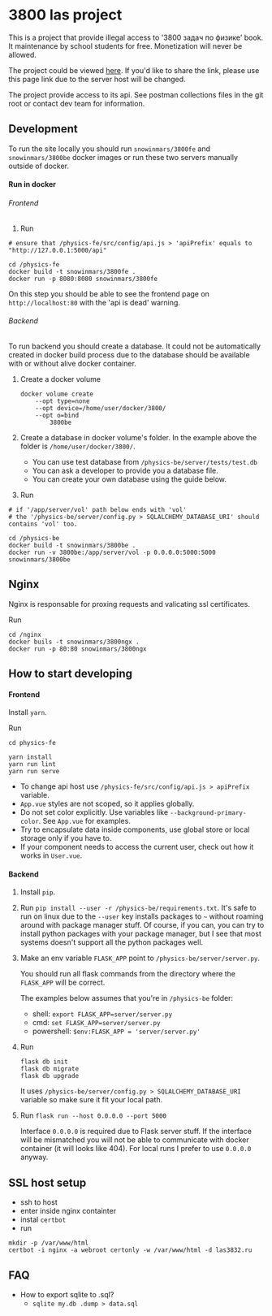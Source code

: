 # 3800 las project

This is a project that provide illegal access to '3800 задач по физике' book. It maintenance by school students for free. Monetization will never be allowed.

The project could be viewed [here](http://ec2-35-157-38-27.eu-central-1.compute.amazonaws.com/). If you'd like to share the link, please use this page link due to the server host will be changed.

The project provide access to its api. See postman collections files in the git root or contact dev team for information.

## Development

To run the site locally you should run `snowinmars/3800fe` and `snowinmars/3800be` docker images or run these two servers manually outside of docker.

#### Run in docker

###### Frontend

1. Run
```
# ensure that /physics-fe/src/config/api.js > 'apiPrefix' equals to "http://127.0.0.1:5000/api"

cd /physics-fe
docker build -t snowinmars/3800fe .
docker run -p 8080:8080 snowinmars/3800fe
```

On this step you should be able to see the frontend page on `http://localhost:80` with the 'api is dead' warning.

###### Backend

To run backend you should create a database. It could not be automatically created in docker build process due to the database should be available with or without alive docker container.

1. Create a docker volume
    ```
    docker volume create
        --opt type=none
        --opt device=/home/user/docker/3800/
        --opt o=bind
            3800be
    ```
   
1. Create a database in docker volume's folder. In the example above the folder is `/home/user/docker/3800/`.
    
    - You can use test database from `/physics-be/server/tests/test.db`
    - You can ask a developer to provide you a database file.
    - You can create your own database using the guide below.

1. Run
```
# if '/app/server/vol' path below ends with 'vol'
# the '/physics-be/server/config.py > SQLALCHEMY_DATABASE_URI' should contains 'vol' too.

cd /physics-be
docker build -t snowinmars/3800be .
docker run -v 3800be:/app/server/vol -p 0.0.0.0:5000:5000 snowinmars/3800be
```

## Nginx

Nginx is responsable for proxing requests and valicating ssl certificates.

Run
```
cd /nginx
docker buils -t snowinmars/3800ngx .
docker run -p 80:80 snowinmars/3800ngx
```

## How to start developing

#### Frontend

Install `yarn`.

Run

```
cd physics-fe

yarn install
yarn run lint
yarn run serve
```

- To change api host use `/physics-fe/src/config/api.js > apiPrefix` variable.
- `App.vue` styles are not scoped, so it applies globally.
- Do not set color explicitly. Use variables like `--background-primary-color`. See `App.vue` for examples.
- Try to encapsulate data inside components, use global store or local storage only if you have to.
- If your component needs to access the current user, check out how it works in `User.vue`.

#### Backend

1. Install `pip`.

1. Run `pip install --user -r /physics-be/requirements.txt`. It's safe to run on linux due to the `--user` key installs packages to `~` without roaming around with package manager stuff. Of course, if you can, you can try to install python packages with your package manager, but I see that most systems doesn't support all the python packages well.

1. Make an env variable `FLASK_APP` point to `/physics-be/server/server.py`.

    You should run all flask commands from the directory where the `FLASK_APP` will be correct.
    
    The examples below assumes that you're in `/physics-be` folder:
    
    - shell: `export FLASK_APP=server/server.py`
    - cmd: `set FLASK_APP=server/server.py`
    - powershell: `$env:FLASK_APP = 'server/server.py'`

1. Run
    ```
    flask db init
    flask db migrate
    flask db upgrade
    ```

    It uses `/physics-be/server/config.py > SQLALCHEMY_DATABASE_URI` variable so make sure it fit your local path.
   
1. Run `flask run --host 0.0.0.0 --port 5000`

    Interface `0.0.0.0` is required due to Flask server stuff. If the interface will be mismatched you will not be able to communicate with docker container (it will looks like 404). For local runs I prefer to use `0.0.0.0` anyway.

## SSL host setup

* ssh to host
* enter inside nginx containter
* instal `certbot`
* run
```
mkdir -p /var/www/html
certbot -i nginx -a webroot certonly -w /var/www/html -d las3832.ru
```

## FAQ

- How to export sqlite to .sql?
    - `sqlite my.db .dump > data.sql`

